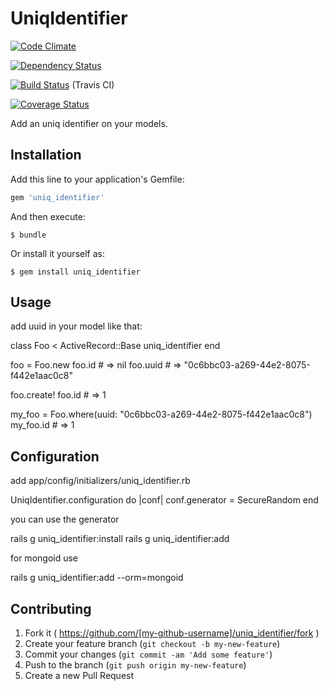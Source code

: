 # UniqIdentifier

[![Code Climate](https://codeclimate.com/github/joel/uniq_identifier.png)](https://codeclimate.com/github/joel/uniq_identifier)

[![Dependency Status](https://gemnasium.com/joel/uniq_identifier.png)](https://gemnasium.com/joel/uniq_identifier)

[![Build Status](https://travis-ci.org/joel/uniq_identifier.png?branch=master)](https://travis-ci.org/joel/uniq_identifier) (Travis CI)

[![Coverage Status](https://coveralls.io/repos/joel/uniq_identifier/badge.png)](https://coveralls.io/r/joel/uniq_identifier)

Add an uniq identifier on your models.

## Installation

Add this line to your application's Gemfile:

```ruby
gem 'uniq_identifier'
```

And then execute:

    $ bundle

Or install it yourself as:

    $ gem install uniq_identifier

## Usage

add uuid in your model like that:

  class Foo < ActiveRecord::Base
    uniq_identifier
  end

  foo = Foo.new
  foo.id   # => nil
  foo.uuid # => "0c6bbc03-a269-44e2-8075-f442e1aac0c8"

  foo.create!
  foo.id # => 1

  my_foo = Foo.where(uuid: "0c6bbc03-a269-44e2-8075-f442e1aac0c8")
  my_foo.id # => 1

## Configuration

add app/config/initializers/uniq_identifier.rb

  UniqIdentifier.configuration do |conf|
    conf.generator = SecureRandom
  end

you can use the generator

  rails g uniq_identifier:install
  rails g uniq_identifier:add <model>

for mongoid use

  rails g uniq_identifier:add <model> --orm=mongoid

## Contributing

1. Fork it ( https://github.com/[my-github-username]/uniq_identifier/fork )
2. Create your feature branch (`git checkout -b my-new-feature`)
3. Commit your changes (`git commit -am 'Add some feature'`)
4. Push to the branch (`git push origin my-new-feature`)
5. Create a new Pull Request
